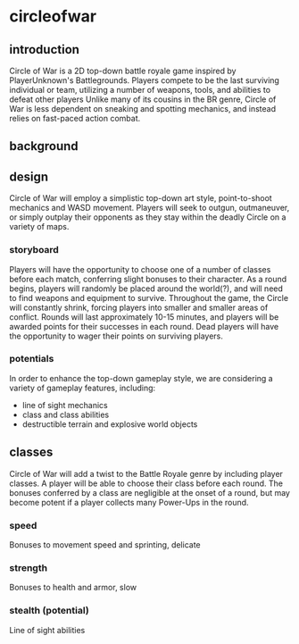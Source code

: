 # circleofwar
## introduction
Circle of War is a 2D top-down battle royale game inspired by PlayerUnknown's Battlegrounds.
Players compete to be the last surviving individual or team, utilizing a number of weapons, tools, and abilities to defeat other players
Unlike many of its cousins in the BR genre, Circle of War is less dependent on sneaking and spotting mechanics, and instead relies on fast-paced action combat.

## background

## design
Circle of War will employ a simplistic top-down art style, point-to-shoot mechanics and WASD movement. Players will seek to outgun, outmaneuver, or simply outplay their opponents as they stay within the deadly Circle on a variety of maps.
### storyboard
Players will have the opportunity to choose one of a number of classes before each match, conferring slight bonuses to their character.
As a round begins, players will randomly be placed around the world(?), and will need to find weapons and equipment to survive.
Throughout the game, the Circle will constantly shrink, forcing players into smaller and smaller areas of conflict.
Rounds will last approximately 10-15 minutes, and players will be awarded points for their successes in each round.
Dead players will have the opportunity to wager their points on surviving players.
### potentials
In order to enhance the top-down gameplay style, we are considering a variety of gameplay features, including:
* line of sight mechanics
* class and class abilities
* destructible terrain and explosive world objects

## classes
Circle of War will add a twist to the Battle Royale genre by including player classes.
A player will be able to choose their class before each round.
The bonuses conferred by a class are negligible at the onset of a round, but may become potent if a player collects many Power-Ups in the round.
### speed
Bonuses to movement speed and sprinting, delicate
### strength
Bonuses to health and armor, slow
### stealth (potential)
Line of sight abilities
